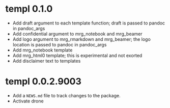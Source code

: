 # templ 0.1.0
- Add draft argument to each template function; draft is passed to pandoc in 
  pandoc_args
- Add confidential argument to mrg_notebook and mrg_beamer
- Add logo argument to mrg_rmarkdown and mrg_beamer; the logo location is passed 
  to pandoc in pandoc_args
- Add mrg_notebook template
- Add mrg_html0 template; this is experimental and not exorted
- Add disclaimer text to templates

# templ 0.0.2.9003

- Add a `NEWS.md` file to track changes to the package.
- Activate drone

